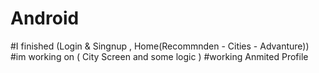 # Android
#I finished (Login & Singnup , Home(Recommnden - Cities - Advanture))
#im working on ( City Screen and some logic  )
#working Anmited Profile 

